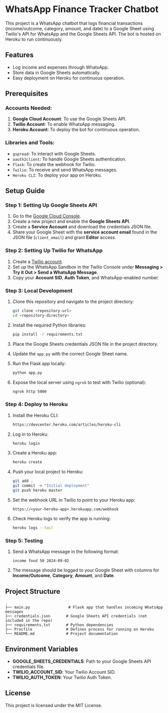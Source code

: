 # WhatsApp Finance Tracker Chatbot

This project is a WhatsApp chatbot that logs financial transactions (income/outcome, category, amount, and date) to a Google Sheet using Twilio's API for WhatsApp and the Google Sheets API. The bot is hosted on Heroku to run continuously.

## Features
- Log income and expenses through WhatsApp.
- Store data in Google Sheets automatically.
- Easy deployment on Heroku for continuous operation.
  
## Prerequisites

### Accounts Needed:
1. **Google Cloud Account**: To use the Google Sheets API.
2. **Twilio Account**: To enable WhatsApp messaging.
3. **Heroku Account**: To deploy the bot for continuous operation.

### Libraries and Tools:
- `gspread`: To interact with Google Sheets.
- `oauth2client`: To handle Google Sheets authentication.
- `Flask`: To create the webhook for Twilio.
- `Twilio`: To receive and send WhatsApp messages.
- `Heroku CLI`: To deploy your app on Heroku.

## Setup Guide

### Step 1: Setting Up Google Sheets API

1. Go to the [Google Cloud Console](https://console.cloud.google.com/).
2. Create a new project and enable the **Google Sheets API**.
3. Create a **Service Account** and download the credentials JSON file.
4. Share your Google Sheet with the **service account email** found in the JSON file (`client_email`) and grant **Editor** access.

### Step 2: Setting Up Twilio for WhatsApp

1. Create a [Twilio account](https://www.twilio.com/).
2. Set up the WhatsApp Sandbox in the Twilio Console under **Messaging > Try it Out > Send a WhatsApp Message**.
3. Copy your **Account SID**, **Auth Token**, and WhatsApp-enabled number.

### Step 3: Local Development

1. Clone this repository and navigate to the project directory:
    ```bash
    git clone <repository-url>
    cd <repository-directory>
    ```

2. Install the required Python libraries:
    ```bash
    pip install -r requirements.txt
    ```

3. Place the Google Sheets credentials JSON file in the project directory.

4. Update the `app.py` with the correct Google Sheet name.

5. Run the Flask app locally:
    ```bash
    python app.py
    ```

6. Expose the local server using `ngrok` to test with Twilio (optional):
    ```bash
    ngrok http 5000
    ```

### Step 4: Deploy to Heroku

1. Install the Heroku CLI:
    ```bash
    https://devcenter.heroku.com/articles/heroku-cli
    ```

2. Log in to Heroku:
    ```bash
    heroku login
    ```

3. Create a Heroku app:
    ```bash
    heroku create
    ```

4. Push your local project to Heroku:
    ```bash
    git add .
    git commit -m "Initial deployment"
    git push heroku master
    ```

5. Set the webhook URL in Twilio to point to your Heroku app:
    ```
    https://<your-heroku-app>.herokuapp.com/webhook
    ```

6. Check Heroku logs to verify the app is running:
    ```bash
    heroku logs --tail
    ```

### Step 5: Testing

1. Send a WhatsApp message in the following format:
    ```
    income food 50 2024-09-02
    ```
   
2. The message should be logged to your Google Sheet with columns for **Income/Outcome**, **Category**, **Amount**, and **Date**.

## Project Structure

```plaintext
.
├── main.py                 # Flask app that handles incoming WhatsApp messages
├── credentials.json       # Google Sheets API credentials (not included in the repo)
├── requirements.txt       # Python dependencies
├── Procfile               # Defines process for running on Heroku
└── README.md              # Project documentation
```

## Environment Variables

- **GOOGLE_SHEETS_CREDENTIALS**: Path to your Google Sheets API credentials file.
- **TWILIO_ACCOUNT_SID**: Your Twilio Account SID.
- **TWILIO_AUTH_TOKEN**: Your Twilio Auth Token.

## License

This project is licensed under the MIT License.

